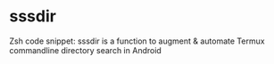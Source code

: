 # sssdir
Zsh code snippet: sssdir is a function to augment &amp; automate Termux commandline directory search in Android
